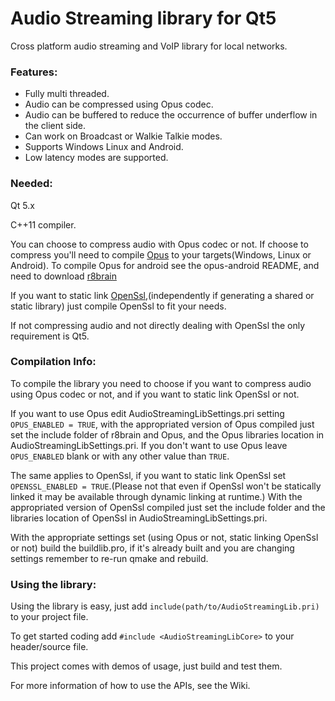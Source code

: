 # Audio Streaming library for Qt5

Cross platform audio streaming and VoIP library for local networks.

### Features:

* Fully multi threaded.
* Audio can be compressed using Opus codec.
* Audio can be buffered to reduce the occurrence of buffer underflow in the client side.
* Can work on Broadcast or Walkie Talkie modes.
* Supports Windows Linux and Android.
* Low latency modes are supported.

### Needed:

Qt 5.x

C++11 compiler.

You can choose to compress audio with Opus codec or not. If choose to compress you'll need to compile [Opus](https://www.opus-codec.org/) to your targets(Windows, Linux or Android). To compile Opus for android see the opus-android README, and need to download [r8brain](https://github.com/avaneev/r8brain-free-src)

If you want to static link [OpenSsl](https://www.openssl.org/),(independently if generating a shared or static library) just compile OpenSsl to fit your needs.

If not compressing audio and not directly dealing with OpenSsl the only requirement is Qt5.

### Compilation Info:

To compile the library you need to choose if you want to compress audio using Opus codec or not, and if you want to static link OpenSsl or not.

If you want to use Opus edit AudioStreamingLibSettings.pri setting `OPUS_ENABLED = TRUE`, with the appropriated version of Opus compiled just set the include folder of r8brain and Opus, and the Opus libraries location in AudioStreamingLibSettings.pri. If you don't want to use Opus leave `OPUS_ENABLED` blank or with any other value than `TRUE`.

The same applies to OpenSsl, if you want to static link OpenSsl set `OPENSSL_ENABLED = TRUE`.(Please not that even if OpenSsl won't be statically linked it may be available through dynamic linking at runtime.)
With the appropriated version of OpenSsl compiled just set the include folder and the libraries location of OpenSsl in AudioStreamingLibSettings.pri.

With the appropriate settings set (using Opus or not, static linking OpenSsl or not) build the buildlib.pro, if it's  already built and you are changing settings remember to re-run qmake and rebuild.

### Using the library:

Using the library is easy, just add `include(path/to/AudioStreamingLib.pri)` to your project file.

To get started coding add `#include <AudioStreamingLibCore>` to your header/source file.

This project comes with demos of usage, just build and test them.

For more information of how to use the APIs, see the Wiki.

